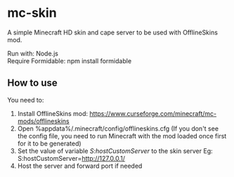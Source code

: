 # mc-skin
A simple Minecraft HD skin and cape server to be used with OfflineSkins mod.

Run with: Node.js  
Require Formidable: npm install formidable

## How to use
You need to:
1. Install OfflineSkins mod: https://www.curseforge.com/minecraft/mc-mods/offlineskins
2. Open %appdata%/.minecraft/config/offlineskins.cfg (If you don't see the config file, you need to run Minecraft with the mod loaded once first for it to be generated)
3. Set the value of variable *S:hostCustomServer* to the skin server
  Eg: S:hostCustomServer=http://127.0.0.1/
4. Host the server and forward port if needed
